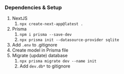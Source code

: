 ### Dependencies & Setup

1. NextJS
   1. `npx create-next-app@latest .`
1. Prisma
   1. `npm i prisma --save-dev`
   1. `npx prisma init --datasource-provider sqlite`
1. Add `.env` to .gitignore
1. Create model in Prisma file
1. Migrate (update) database
   1. `npx prisma migrate dev --name init`
   1. Add `dev.db*` to gitignore
